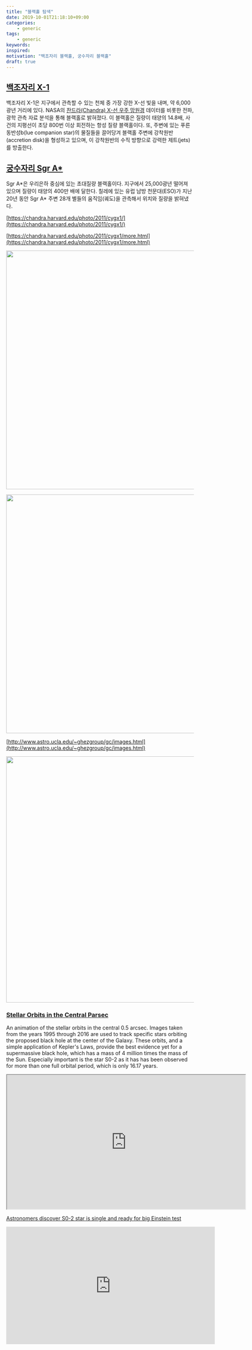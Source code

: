 ```yaml
---
title: "블랙홀 탐색"
date: 2019-10-01T21:18:10+09:00
categories:
    - generic
tags:
    - generic
keywords:
inspired:
motivation: "백조자리 블랙홀, 궁수자리 블랙홀"
draft: true
---
```


## [백조자리 X-1](https://ko.wikipedia.org/wiki/백조자리_X-1)

백조자리 X-1은 지구에서 관측할 수 있는 천체 중 가장 강한 X-선 빛을 내며, 약 6,000광년 거리에 있다.
NASA의 [찬드라(Chandra) X-선 우주 망원경](https://en.wikipedia.org/wiki/Chandra_X-ray_Observatory) 데이터를 비롯한 전파, 광학 관측 자료 분석을 통해 블랙홀로 밝혀졌다.
이 블랙홀은 질량이 태양의 14.8배, 사건의 지평선이 초당 800번 이상 회전하는 항성 질량 블랙홀이다.
또, 주변에 있는 푸른 동반성b(lue companion star)의 물질들을 끌어당겨 블랙홀 주변에 강착원반(accretion disk)을 형성하고 있으며, 이 강착원반의 수직 방향으로 강력한 제트(jets)를 방출한다.

## [궁수자리 Sgr A\*](https://ko.wikipedia.org/wiki/궁수자리_A*)

Sgr A\*은 우리은하 중심에 있는 초대질량 블랙홀이다.
지구에서 25,000광년 떨어져 있으며 질량이 태양의 400만 배에 달한다.
칠레에 있는 유럽 남방 천문대(ESO)가 지난 20년 동안 Sgr A\* 주변 28개 별들의 움직임(궤도)을 관측해서 위치와 질량을 밝혀냈다.

[https://chandra.harvard.edu/photo/2011/cygx1/](https://chandra.harvard.edu/photo/2011/cygx1/)

[https://chandra.harvard.edu/photo/2011/cygx1/more.html](https://chandra.harvard.edu/photo/2011/cygx1/more.html)

<a title="" href="https://chandra.harvard.edu/photo/2011/cygx1/cygx1_optical.jpg" target="_blank" class="imglink"><img width="640" alt="" src="https://chandra.harvard.edu/photo/2011/cygx1/cygx1_optical.jpg" class="center"></a>

<a title="" href="https://chandra.harvard.edu/photo/2011/cygx1/cygx1_ill.jpg" target="_blank" class="imglink"><img width="640" alt="" src="https://chandra.harvard.edu/photo/2011/cygx1/cygx1_ill.jpg" class="center"></a>

[http://www.astro.ucla.edu/~ghezgroup/gc/images.html](http://www.astro.ucla.edu/~ghezgroup/gc/images.html)

<a title="" href="http://www.astro.ucla.edu/~ghezgroup/gc/plot_central_image_2018_hires.png" target="_blank" class="imglink"><img width="660" alt="" src="http://www.astro.ucla.edu/~ghezgroup/gc/plot_central_image_2018_hires.png" class="center"></a>

### [Stellar Orbits in the Central Parsec](http://www.astro.ucla.edu/~ghezgroup/gc/animations.html)

An animation of the stellar orbits in the central 0.5 arcsec. Images taken from the years 1995 through 2016 are used to track specific stars orbiting the proposed black hole at the center of the Galaxy. These orbits, and a simple application of Kepler's Laws, provide the best evidence yet for a supermassive black hole, which has a mass of 4 million times the mass of the Sun. Especially important is the star S0-2 as it has has been observed for more than one full orbital period, which is only 16.17 years.

<!---
<iframe width="480" height="270" src="http://www.astro.ucla.edu/~ghezgroup/gc/2018_orbits_animation_wide_short_hires.mp4" class="center"></iframe>
--->

<iframe width="640" height="360" src="http://www.astro.ucla.edu/~ghezgroup/gc/2018_orbits_animation_wide_short_hires.mp4" class="center"></iframe>

[Astronomers discover S0-2 star is single and ready for big Einstein test](https://phys.org/news/2018-02-astronomers-s0-star-ready-big.html)

<iframe width="560" height="315" src="https://www.youtube.com/embed/DRCD-zx5QFA?start=50" frameborder="0" allow="accelerometer; autoplay; encrypted-media; gyroscope; picture-in-picture" allowfullscreen  class="center"></iframe>
